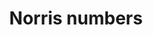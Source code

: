 ---
title: "Norris numbers"
categories: ["Development"]

link:
    url: "https://www.teamten.com/lawrence/writings/norris-numbers.html"
    dead: false

message: "An article that describes the different code walls that punctuate the career of any developer."
---